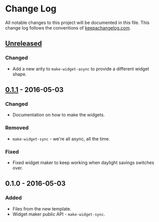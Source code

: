 # Change Log
All notable changes to this project will be documented in this file. This change log follows the conventions of [keepachangelog.com](http://keepachangelog.com/).

## [Unreleased]
### Changed
- Add a new arity to `make-widget-async` to provide a different widget shape.

## [0.1.1] - 2016-05-03
### Changed
- Documentation on how to make the widgets.

### Removed
- `make-widget-sync` - we're all async, all the time.

### Fixed
- Fixed widget maker to keep working when daylight savings switches over.

## 0.1.0 - 2016-05-03
### Added
- Files from the new template.
- Widget maker public API - `make-widget-sync`.

[Unreleased]: https://github.com/your-name/dune-clj-lein/compare/0.1.1...HEAD
[0.1.1]: https://github.com/your-name/dune-clj-lein/compare/0.1.0...0.1.1
